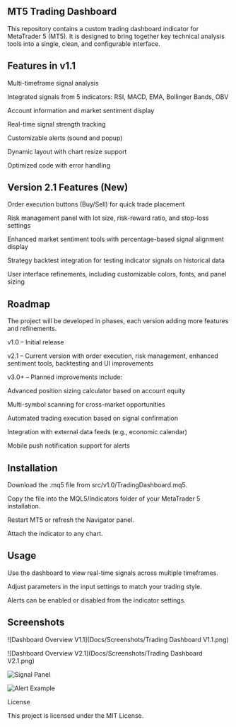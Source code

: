 ## MT5 Trading Dashboard

This repository contains a custom trading dashboard indicator for MetaTrader 5 (MT5). It is designed to bring together key technical analysis tools into a single, clean, and configurable interface.

## Features in v1.1

Multi-timeframe signal analysis

Integrated signals from 5 indicators: RSI, MACD, EMA, Bollinger Bands, OBV

Account information and market sentiment display

Real-time signal strength tracking

Customizable alerts (sound and popup)

Dynamic layout with chart resize support

Optimized code with error handling

## Version 2.1 Features (New)

Order execution buttons (Buy/Sell) for quick trade placement

Risk management panel with lot size, risk-reward ratio, and stop-loss settings

Enhanced market sentiment tools with percentage-based signal alignment display

Strategy backtest integration for testing indicator signals on historical data

User interface refinements, including customizable colors, fonts, and panel sizing

## Roadmap

The project will be developed in phases, each version adding more features and refinements.

v1.0 – Initial release

v2.1 – Current version with order execution, risk management, enhanced sentiment tools, backtesting and UI improvements

v3.0+ – Planned improvements include:

Advanced position sizing calculator based on account equity

Multi-symbol scanning for cross-market opportunities

Automated trading execution based on signal confirmation

Integration with external data feeds (e.g., economic calendar)

Mobile push notification support for alerts
## Installation

Download the .mq5 file from src/v1.0/TradingDashboard.mq5.

Copy the file into the MQL5/Indicators folder of your MetaTrader 5 installation.

Restart MT5 or refresh the Navigator panel.

Attach the indicator to any chart.

## Usage

Use the dashboard to view real-time signals across multiple timeframes.

Adjust parameters in the input settings to match your trading style.

Alerts can be enabled or disabled from the indicator settings.

## Screenshots

![Dashboard Overview V1.1](Docs/Screenshots/Trading Dashboard V1.1.png) 

![Dashboard Overview V2.1](Docs/Screenshots/Trading Dashboard V2.1.png)

![Signal Panel](docs/screenshots/signal_panel.png)  

![Alert Example](docs/screenshots/alert_popup.png)  


License

This project is licensed under the MIT License.
